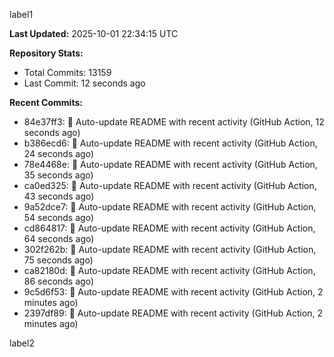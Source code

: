 
label1 
<!-- ACTIVITY_START -->
**Last Updated:** 2025-10-01 22:34:15 UTC

**Repository Stats:**
- Total Commits: 13159
- Last Commit: 12 seconds ago

**Recent Commits:**
- 84e37ff3: 🤖 Auto-update README with recent activity (GitHub Action, 12 seconds ago)
- b386ecd6: 🤖 Auto-update README with recent activity (GitHub Action, 24 seconds ago)
- 78e4468e: 🤖 Auto-update README with recent activity (GitHub Action, 35 seconds ago)
- ca0ed325: 🤖 Auto-update README with recent activity (GitHub Action, 43 seconds ago)
- 9a52dce7: 🤖 Auto-update README with recent activity (GitHub Action, 54 seconds ago)
- cd864817: 🤖 Auto-update README with recent activity (GitHub Action, 64 seconds ago)
- 302f262b: 🤖 Auto-update README with recent activity (GitHub Action, 75 seconds ago)
- ca82180d: 🤖 Auto-update README with recent activity (GitHub Action, 86 seconds ago)
- 9c5d6f53: 🤖 Auto-update README with recent activity (GitHub Action, 2 minutes ago)
- 2397df89: 🤖 Auto-update README with recent activity (GitHub Action, 2 minutes ago)
<!-- ACTIVITY_END -->

label2
